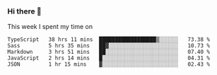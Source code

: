 ### Hi there 👋

<!--
**qiruohan/qiruohan** is a ✨ _special_ ✨ repository because its `README.md` (this file) appears on your GitHub profile.

Here are some ideas to get you started:

- 🔭 I’m currently working on ...
- 🌱 I’m currently learning ...
- 👯 I’m looking to collaborate on ...
- 🤔 I’m looking for help with ...
- 💬 Ask me about ...
- 📫 How to reach me: ...
- 😄 Pronouns: ...
- ⚡ Fun fact: ...
-->

This week I spent my time on 
<!--START_SECTION:waka-->
```text
TypeScript   38 hrs 11 mins  ██████████████████▒░░░░░░   73.38 % 
Sass         5 hrs 35 mins   ██▓░░░░░░░░░░░░░░░░░░░░░░   10.73 % 
Markdown     3 hrs 51 mins   ██░░░░░░░░░░░░░░░░░░░░░░░   07.40 % 
JavaScript   2 hrs 14 mins   █░░░░░░░░░░░░░░░░░░░░░░░░   04.31 % 
JSON         1 hr 15 mins    ▓░░░░░░░░░░░░░░░░░░░░░░░░   02.43 % 
```
<!--END_SECTION:waka-->
